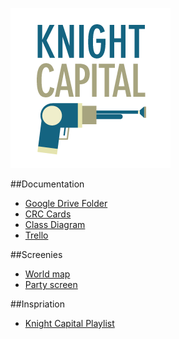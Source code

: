 ![Alt text](/assets/logo_256.png?raw=true "Logo")

##Documentation
* [Google Drive Folder](https://drive.google.com/open?id=0B8a8yU2Qs_meQUZ6bVVTMklpQ2c&authuser=0)
* [CRC Cards](https://rawgit.com/craigthelinguist/knightcapital/master/documentation/crc-cards.html)
* [Class Diagram](https://rawgit.com/craigthelinguist/knightcapital/master/documentation/class-diagram.html)
* [Trello](https://trello.com/)

##Screenies
* [World map](http://i.imgur.com/p993GaB.png)
* [Party screen](http://i.imgur.com/p993GaB.png)

##Inspriation
* [Knight Capital Playlist](https://www.youtube.com/playlist?list=PLaa73SKaPheGWTmF8CjEsOCMg5xwLHuUr)
